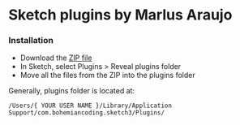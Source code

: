 # Sketch plugins by Marlus Araujo

### Installation

* Download the [ZIP file](https://github.com/sulram/marlus-sketch-plugins/archive/master.zip)
* In Sketch, select Plugins > Reveal plugins folder
* Move all the files from the ZIP into the plugins folder

Generally, plugins folder is located at:

`/Users/{ YOUR USER NAME }/Library/Application Support/com.bohemiancoding.sketch3/Plugins/`
